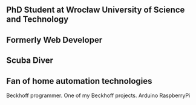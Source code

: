 ## PhD Student at Wrocław University of Science and Technology

## Formerly Web Developer

## Scuba Diver

## Fan of home automation technologies 


Beckhoff programmer. One of my Beckhoff projects.
Arduino
RaspberryPi
